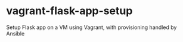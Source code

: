 # vagrant-flask-app-setup
Setup Flask app on a VM using Vagrant, with provisioning handled by Ansible
